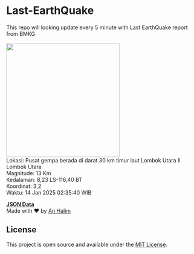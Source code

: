 # Last-EarthQuake
This repo will looking update every 5 minute with Last EarthQuake report from BMKG
<br>
<br>
<img src="undefined" width="300"/>
<br>
Lokasi: Pusat gempa berada di darat 30 km timur laut Lombok Utara  II Lombok Utara <br>
Magnitude: 13 Km <br>
Kedalaman: 8,23 LS-116,40 BT <br>
Koordinat: 3,2 <br>
Waktu: 14 Jan 2025 02:35:40 WIB <br>

<a href="./data/data.json">**JSON Data**</a>
<br>
Made with ❤️ by <a href="https://github.com/an-halim">An Halim</a>
## License

This project is open source and available under the [MIT License](LICENSE).
